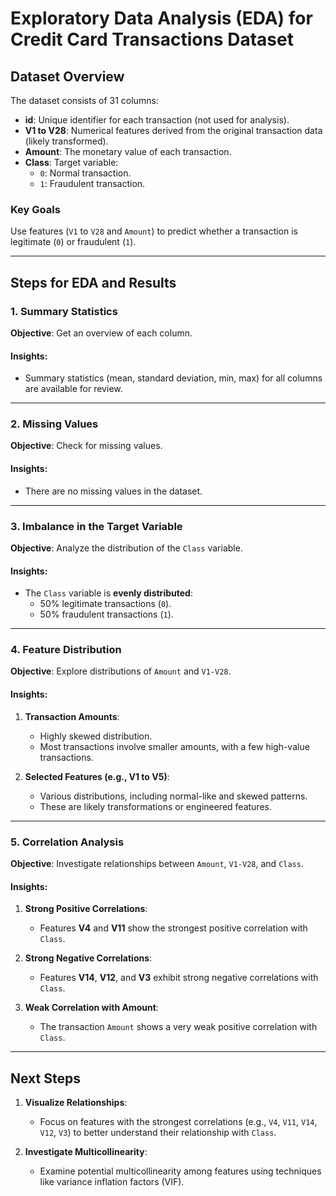# Exploratory Data Analysis (EDA) for Credit Card Transactions Dataset

## Dataset Overview
The dataset consists of 31 columns:
- **id**: Unique identifier for each transaction (not used for analysis).
- **V1 to V28**: Numerical features derived from the original transaction data (likely transformed).
- **Amount**: The monetary value of each transaction.
- **Class**: Target variable:
  - `0`: Normal transaction.
  - `1`: Fraudulent transaction.

### Key Goals
Use features (`V1` to `V28` and `Amount`) to predict whether a transaction is legitimate (`0`) or fraudulent (`1`).

---

## Steps for EDA and Results

### 1. Summary Statistics
**Objective**: Get an overview of each column.

#### Insights:
- Summary statistics (mean, standard deviation, min, max) for all columns are available for review.

---

### 2. Missing Values
**Objective**: Check for missing values.

#### Insights:
- There are no missing values in the dataset.

---

### 3. Imbalance in the Target Variable
**Objective**: Analyze the distribution of the `Class` variable.

#### Insights:
- The `Class` variable is **evenly distributed**:
  - 50% legitimate transactions (`0`).
  - 50% fraudulent transactions (`1`).

---

### 4. Feature Distribution
**Objective**: Explore distributions of `Amount` and `V1-V28`.

#### Insights:
1. **Transaction Amounts**:
   - Highly skewed distribution.
   - Most transactions involve smaller amounts, with a few high-value transactions.

2. **Selected Features (e.g., V1 to V5)**:
   - Various distributions, including normal-like and skewed patterns.
   - These are likely transformations or engineered features.

---

### 5. Correlation Analysis
**Objective**: Investigate relationships between `Amount`, `V1-V28`, and `Class`.

#### Insights:
1. **Strong Positive Correlations**:
   - Features **V4** and **V11** show the strongest positive correlation with `Class`.

2. **Strong Negative Correlations**:
   - Features **V14**, **V12**, and **V3** exhibit strong negative correlations with `Class`.

3. **Weak Correlation with Amount**:
   - The transaction `Amount` shows a very weak positive correlation with `Class`.

---

## Next Steps
1. **Visualize Relationships**:
   - Focus on features with the strongest correlations (e.g., `V4`, `V11`, `V14`, `V12`, `V3`) to better understand their relationship with `Class`.

2. **Investigate Multicollinearity**:
   - Examine potential multicollinearity among features using techniques like variance inflation factors (VIF).
